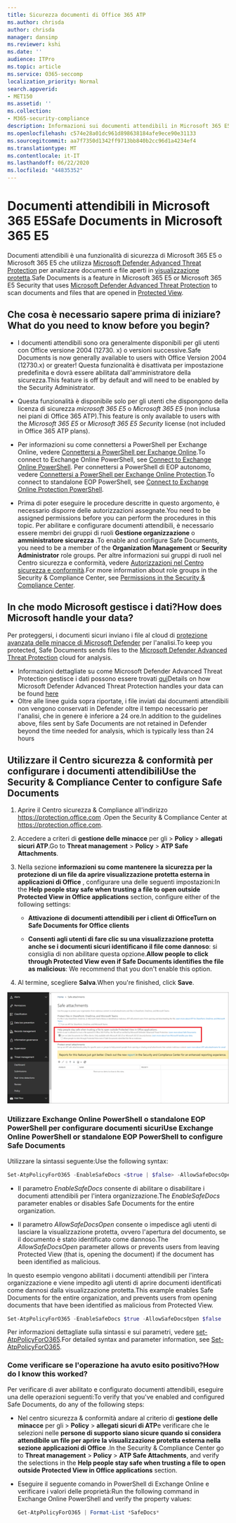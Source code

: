 ```yaml
---
title: Sicurezza documenti di Office 365 ATP
ms.author: chrisda
author: chrisda
manager: dansimp
ms.reviewer: kshi
ms.date: ''
audience: ITPro
ms.topic: article
ms.service: O365-seccomp
localization_priority: Normal
search.appverid:
- MET150
ms.assetid: ''
ms.collection:
- M365-security-compliance
description: Informazioni sui documenti attendibili in Microsoft 365 E5 o Microsoft 365 E5 Security.
ms.openlocfilehash: c574e28a01dc961d898638184afe9ece90e31133
ms.sourcegitcommit: aa7f7350d1342ff9713bb840b2cc96d1a4234ef4
ms.translationtype: MT
ms.contentlocale: it-IT
ms.lasthandoff: 06/22/2020
ms.locfileid: "44835352"
---
```

# <a name="safe-documents-in-microsoft-365-e5"></a><span data-ttu-id="f492a-103">Documenti attendibili in Microsoft 365 E5</span><span class="sxs-lookup"><span data-stu-id="f492a-103">Safe Documents in Microsoft 365 E5</span></span>

<span data-ttu-id="f492a-104">Documenti attendibili è una funzionalità di sicurezza di Microsoft 365 E5 o Microsoft 365 E5 che utilizza [Microsoft Defender Advanced Threat Protection](https://docs.microsoft.com/windows/security/threat-protection/microsoft-defender-atp/microsoft-defender-advanced-threat-protection) per analizzare documenti e file aperti in [visualizzazione protetta](https://support.microsoft.com/office/d6f09ac7-e6b9-4495-8e43-2bbcdbcb6653).</span><span class="sxs-lookup"><span data-stu-id="f492a-104">Safe Documents is a feature in Microsoft 365 E5 or Microsoft 365 E5 Security that uses [Microsoft Defender Advanced Threat Protection](https://docs.microsoft.com/windows/security/threat-protection/microsoft-defender-atp/microsoft-defender-advanced-threat-protection) to scan documents and files that are opened in [Protected View](https://support.microsoft.com/office/d6f09ac7-e6b9-4495-8e43-2bbcdbcb6653).</span></span>

## <a name="what-do-you-need-to-know-before-you-begin"></a><span data-ttu-id="f492a-105">Che cosa è necessario sapere prima di iniziare?</span><span class="sxs-lookup"><span data-stu-id="f492a-105">What do you need to know before you begin?</span></span>

- <span data-ttu-id="f492a-106">I documenti attendibili sono ora generalmente disponibili per gli utenti con Office versione 2004 (12730. x) o versioni successive.</span><span class="sxs-lookup"><span data-stu-id="f492a-106">Safe Documents is now generally available to users with Office Version 2004 (12730.x) or greater!</span></span> <span data-ttu-id="f492a-107">Questa funzionalità è disattivata per impostazione predefinita e dovrà essere abilitata dall'amministratore della sicurezza.</span><span class="sxs-lookup"><span data-stu-id="f492a-107">This feature is off by default and will need to be enabled by the Security Administrator.</span></span>

- <span data-ttu-id="f492a-108">Questa funzionalità è disponibile solo per gli utenti che dispongono della licenza di sicurezza *microsoft 365 E5* o *Microsoft 365 E5* (non inclusa nei piani di Office 365 ATP).</span><span class="sxs-lookup"><span data-stu-id="f492a-108">This feature is only available to users with the *Microsoft 365 E5* or *Microsoft 365 E5 Security* license (not included in Office 365 ATP plans).</span></span>

- <span data-ttu-id="f492a-109">Per informazioni su come connettersi a PowerShell per Exchange Online, vedere [Connettersi a PowerShell per Exchange Online](https://docs.microsoft.com/powershell/exchange/connect-to-exchange-online-powershell).</span><span class="sxs-lookup"><span data-stu-id="f492a-109">To connect to Exchange Online PowerShell, see [Connect to Exchange Online PowerShell](https://docs.microsoft.com/powershell/exchange/connect-to-exchange-online-powershell).</span></span> <span data-ttu-id="f492a-110">Per connettersi a PowerShell di EOP autonomo, vedere [Connettersi a PowerShell per Exchange Online Protection](https://docs.microsoft.com/powershell/exchange/connect-to-exchange-online-protection-powershell).</span><span class="sxs-lookup"><span data-stu-id="f492a-110">To connect to standalone EOP PowerShell, see [Connect to Exchange Online Protection PowerShell](https://docs.microsoft.com/powershell/exchange/connect-to-exchange-online-protection-powershell).</span></span>

- <span data-ttu-id="f492a-111">Prima di poter eseguire le procedure descritte in questo argomento, è necessario disporre delle autorizzazioni assegnate.</span><span class="sxs-lookup"><span data-stu-id="f492a-111">You need to be assigned permissions before you can perform the procedures in this topic.</span></span> <span data-ttu-id="f492a-112">Per abilitare e configurare documenti attendibili, è necessario essere membri dei gruppi di ruoli **Gestione organizzazione** o **amministratore sicurezza** .</span><span class="sxs-lookup"><span data-stu-id="f492a-112">To enable and configure Safe Documents, you need to be a member of the **Organization Management** or **Security Administrator** role groups.</span></span> <span data-ttu-id="f492a-113">Per altre informazioni sui gruppi di ruoli nel Centro sicurezza e conformità, vedere [Autorizzazioni nel Centro sicurezza e conformità](permissions-in-the-security-and-compliance-center.md).</span><span class="sxs-lookup"><span data-stu-id="f492a-113">For more information about role groups in the Security & Compliance Center, see [Permissions in the Security & Compliance Center](permissions-in-the-security-and-compliance-center.md).</span></span>

## <a name="how-does-microsoft-handle-your-data"></a><span data-ttu-id="f492a-114">In che modo Microsoft gestisce i dati?</span><span class="sxs-lookup"><span data-stu-id="f492a-114">How does Microsoft handle your data?</span></span>

<span data-ttu-id="f492a-115">Per proteggersi, i documenti sicuri inviano i file al cloud di [protezione avanzata delle minacce di Microsoft Defender](https://docs.microsoft.com/windows/security/threat-protection/microsoft-defender-atp/microsoft-defender-advanced-threat-protection) per l'analisi.</span><span class="sxs-lookup"><span data-stu-id="f492a-115">To keep you protected, Safe Documents sends files to the [Microsoft Defender Advanced Threat Protection](https://docs.microsoft.com/windows/security/threat-protection/microsoft-defender-atp/microsoft-defender-advanced-threat-protection) cloud for analysis.</span></span>

- <span data-ttu-id="f492a-116">Informazioni dettagliate su come Microsoft Defender Advanced Threat Protection gestisce i dati possono essere trovati [qui](https://docs.microsoft.com/windows/security/threat-protection/microsoft-defender-atp/data-storage-privacy)</span><span class="sxs-lookup"><span data-stu-id="f492a-116">Details on how Microsoft Defender Advanced Threat Protection handles your data can be found [here](https://docs.microsoft.com/windows/security/threat-protection/microsoft-defender-atp/data-storage-privacy)</span></span>
- <span data-ttu-id="f492a-117">Oltre alle linee guida sopra riportate, i file inviati dai documenti attendibili non vengono conservati in Defender oltre il tempo necessario per l'analisi, che in genere è inferiore a 24 ore.</span><span class="sxs-lookup"><span data-stu-id="f492a-117">In addition to the guidelines above, files sent by Safe Documents are not retained in Defender beyond the time needed for analysis, which is typically less than 24 hours</span></span>

## <a name="use-the-security--compliance-center-to-configure-safe-documents"></a><span data-ttu-id="f492a-118">Utilizzare il Centro sicurezza & conformità per configurare i documenti attendibili</span><span class="sxs-lookup"><span data-stu-id="f492a-118">Use the Security & Compliance Center to configure Safe Documents</span></span>

1. <span data-ttu-id="f492a-119">Aprire il Centro sicurezza & Compliance all'indirizzo <https://protection.office.com> .</span><span class="sxs-lookup"><span data-stu-id="f492a-119">Open the Security & Compliance Center at <https://protection.office.com>.</span></span>

2. <span data-ttu-id="f492a-120">Accedere a criteri di **gestione delle minacce** per gli \> **Policy** \> **allegati sicuri ATP**.</span><span class="sxs-lookup"><span data-stu-id="f492a-120">Go to **Threat management** \> **Policy** \> **ATP Safe Attachments**.</span></span>

3. <span data-ttu-id="f492a-121">Nella sezione **informazioni su come mantenere la sicurezza per la protezione di un file da aprire visualizzazione protetta esterna in applicazioni di Office** , configurare una delle seguenti impostazioni:</span><span class="sxs-lookup"><span data-stu-id="f492a-121">In the **Help people stay safe when trusting a file to open outside Protected View in Office applications** section, configure either of the following settings:</span></span>

   - <span data-ttu-id="f492a-122">**Attivazione di documenti attendibili per i client di Office**</span><span class="sxs-lookup"><span data-stu-id="f492a-122">**Turn on Safe Documents for Office clients**</span></span>

   - <span data-ttu-id="f492a-123">**Consenti agli utenti di fare clic su una visualizzazione protetta anche se i documenti sicuri identificano il file come dannoso**: si consiglia di non abilitare questa opzione.</span><span class="sxs-lookup"><span data-stu-id="f492a-123">**Allow people to click through Protected View even if Safe Documents identifies the file as malicious**: We recommend that you don't enable this option.</span></span>

4. <span data-ttu-id="f492a-124">Al termine, scegliere **Salva**.</span><span class="sxs-lookup"><span data-stu-id="f492a-124">When you're finished, click **Save**.</span></span>

![Pagina allegati sicuri ATP](../../media/safe-docs.png)

### <a name="use-exchange-online-powershell-or-standalone-eop-powershell-to-configure-safe-documents"></a><span data-ttu-id="f492a-126">Utilizzare Exchange Online PowerShell o standalone EOP PowerShell per configurare documenti sicuri</span><span class="sxs-lookup"><span data-stu-id="f492a-126">Use Exchange Online PowerShell or standalone EOP PowerShell to configure Safe Documents</span></span>

<span data-ttu-id="f492a-127">Utilizzare la sintassi seguente:</span><span class="sxs-lookup"><span data-stu-id="f492a-127">Use the following syntax:</span></span>

```powershell
Set-AtpPolicyForO365 -EnableSafeDocs <$true | $false> -AllowSafeDocsOpen <$true | $false>
```

- <span data-ttu-id="f492a-128">Il parametro _EnableSafeDocs_ consente di abilitare o disabilitare i documenti attendibili per l'intera organizzazione.</span><span class="sxs-lookup"><span data-stu-id="f492a-128">The _EnableSafeDocs_ parameter enables or disables Safe Documents for the entire organization.</span></span>

- <span data-ttu-id="f492a-129">Il parametro _AllowSafeDocsOpen_ consente o impedisce agli utenti di lasciare la visualizzazione protetta, ovvero l'apertura del documento, se il documento è stato identificato come dannoso.</span><span class="sxs-lookup"><span data-stu-id="f492a-129">The _AllowSafeDocsOpen_ parameter allows or prevents users from leaving Protected View (that is, opening the document) if the document has been identified as malicious.</span></span>

<span data-ttu-id="f492a-130">In questo esempio vengono abilitati i documenti attendibili per l'intera organizzazione e viene impedito agli utenti di aprire documenti identificati come dannosi dalla visualizzazione protetta.</span><span class="sxs-lookup"><span data-stu-id="f492a-130">This example enables Safe Documents for the entire organization, and prevents users from opening documents that have been identified as malicious from Protected View.</span></span>

```powershell
Set-AtpPolicyForO365 -EnableSafeDocs $true -AllowSafeDocsOpen $false
```

<span data-ttu-id="f492a-131">Per informazioni dettagliate sulla sintassi e sui parametri, vedere [set-AtpPolicyForO365](https://docs.microsoft.com/powershell/module/exchange/set-atppolicyforo365).</span><span class="sxs-lookup"><span data-stu-id="f492a-131">For detailed syntax and parameter information, see [Set-AtpPolicyForO365](https://docs.microsoft.com/powershell/module/exchange/set-atppolicyforo365).</span></span>

### <a name="how-do-i-know-this-worked"></a><span data-ttu-id="f492a-132">Come verificare se l'operazione ha avuto esito positivo?</span><span class="sxs-lookup"><span data-stu-id="f492a-132">How do I know this worked?</span></span>

<span data-ttu-id="f492a-133">Per verificare di aver abilitato e configurato documenti attendibili, eseguire una delle operazioni seguenti:</span><span class="sxs-lookup"><span data-stu-id="f492a-133">To verify that you've enabled and configured Safe Documents, do any of the following steps:</span></span>

- <span data-ttu-id="f492a-134">Nel centro sicurezza & conformità andare al criterio di **gestione delle minacce** per gli \> **Policy** \> **allegati sicuri di ATP**e verificare che le selezioni nelle **persone di supporto siano sicure quando si considera attendibile un file per aprire la visualizzazione protetta esterna nella sezione applicazioni di Office** .</span><span class="sxs-lookup"><span data-stu-id="f492a-134">In the Security & Compliance Center go to **Threat management** \> **Policy** \> **ATP Safe Attachments**, and verify the selections in the **Help people stay safe when trusting a file to open outside Protected View in Office applications** section.</span></span>

- <span data-ttu-id="f492a-135">Eseguire il seguente comando in PowerShell di Exchange Online e verificare i valori delle proprietà:</span><span class="sxs-lookup"><span data-stu-id="f492a-135">Run the following command in Exchange Online PowerShell and verify the property values:</span></span>

  ```powershell
  Get-AtpPolicyForO365 | Format-List *SafeDocs*
  ```
